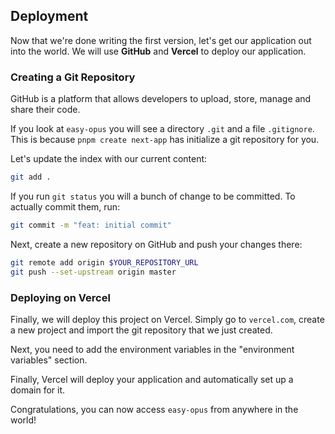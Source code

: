 ## Deployment

Now that we're done writing the first version, let's get our application out into the world.
We will use **GitHub** and **Vercel** to deploy our application.

### Creating a Git Repository

GitHub is a platform that allows developers to upload, store, manage and share their code.

If you look at `easy-opus` you will see a directory `.git` and a file `.gitignore`.
This is because `pnpm create next-app` has initialize a git repository for you.

Let's update the index with our current content:

```sh
git add .
```

If you run `git status` you will a bunch of change to be committed.
To actually commit them, run:

```sh
git commit -m "feat: initial commit"
```

Next, create a new repository on GitHub and push your changes there:

```sh
git remote add origin $YOUR_REPOSITORY_URL
git push --set-upstream origin master
```

### Deploying on Vercel

Finally, we will deploy this project on Vercel.
Simply go to `vercel.com`, create a new project and import the git repository that we just created.

Next, you need to add the environment variables in the "environment variables" section.

Finally, Vercel will deploy your application and automatically set up a domain for it.

Congratulations, you can now access `easy-opus` from anywhere in the world!
